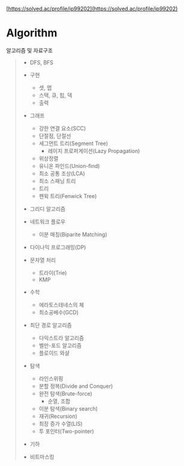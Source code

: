 [https://solved.ac/profile/ip99202](https://solved.ac/profile/ip99202)

# Algorithm
알고리즘 및 자료구조

> - DFS, BFS
>
> - 구현
>    - 셋, 맵
>    - 스택, 큐, 힙, 덱
>    - 출력
>
> - 그래프
>    - 강한 연결 요소(SCC)
>    - 단절점, 단절선
>    - 세그먼트 트리(Segment Tree)
>        - 레이지 프로퍼게이션(Lazy Propagation)
>    - 위상정렬
>    - 유니온 파인드(Union-find)
>    - 최소 공통 조상(LCA)
>    - 최소 스패닝 트리
>    - 트리
>    - 펜윅 트리(Fenwick Tree)
>
> - 그리디 알고리즘
>
> - 네트워크 플로우
>    - 이분 매칭(Biparite Matching)
>
> - 다이나믹 프로그래밍(DP)
>
> - 문자열 처리
>    - 트라이(Trie)
>    - KMP
>
> - 수학
>    - 에라토스테네스의 체
>    - 최소공배수(GCD)
>
> - 최단 경로 알고리즘
>    - 다익스트라 알고리즘
>    - 벨만-포드 알고리즘
>    - 플로이드 와샬
>
> - 탐색
>    - 라인스위핑
>    - 분할 정복(Divide and Conquer)
>    - 완전 탐색(Brute-force)
>       - 순열, 조합
>    - 이분 탐색(Binary search)
>    - 재귀(Recursion)
>    - 최장 증가 수열(LIS)
>    - 투 포인터(Two-pointer)
> 
>  - 기하
>
>  - 비트마스킹
